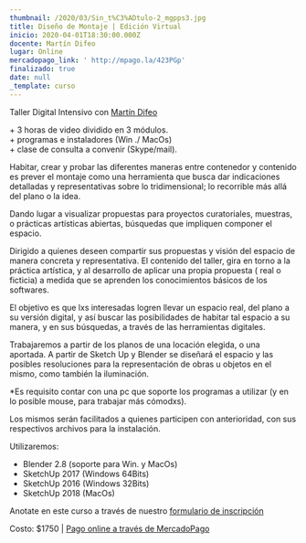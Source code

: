 ```yaml
---
thumbnail: /2020/03/Sin_t%C3%ADtulo-2_mgpps3.jpg
title: Diseño de Montaje | Edición Virtual
inicio: 2020-04-01T18:30:00.000Z
docente: Martín Difeo
lugar: Online
mercadopago_link: ' http://mpago.la/423PGp'
finalizado: true
date: null
_template: curso
---
```


Taller Digital Intensivo con [Martín Difeo](https://martindifeo.com/)  
  
\+ 3 horas de video dividido en 3 módulos.   
\+ programas e instaladores (Win ./ MacOs)  
\+ clase de consulta a convenir (Skype/mail).  
  
Habitar, crear y probar las diferentes maneras entre contenedor y contenido es prever el montaje como una herramienta que busca dar indicaciones detalladas y representativas sobre lo tridimensional; lo recorrible más allá del plano o la idea.

Dando lugar a visualizar propuestas para proyectos curatoriales, muestras, o prácticas artísticas abiertas, búsquedas que impliquen componer el espacio.

Dirigido a quienes deseen compartir sus propuestas y visión del espacio de manera concreta y representativa. El contenido del taller, gira en torno a la práctica artística, y al desarrollo de aplicar una propia propuesta ( real o ficticia) a medida que se aprenden los conocimientos básicos de los softwares.

El objetivo es que lxs interesadas logren llevar un espacio real, del plano a su versión digital, y así buscar las posibilidades de habitar tal espacio a su manera, y en sus búsquedas, a través de las herramientas digitales.

Trabajaremos a partir de los planos de una locación elegida, o una aportada. A partir de Sketch Up y Blender se diseñará el espacio y las posibles resoluciones para la representación de obras u objetos en el mismo, como también la iluminación.

\*Es requisito contar con una pc que soporte los programas a utilizar (y en lo posible mouse, para trabajar más cómodxs).

Los mismos serán facilitados a quienes participen con anterioridad, con sus respectivos archivos para la instalación.

Utilizaremos:

* Blender 2.8 (soporte para Win. y MacOs)
* SketchUp 2017 (Windows 64Bits)
* SketchUp 2016 (Windows 32Bits)
* SketchUp 2018 (MacOs)

Anotate en este curso a través de nuestro [formulario de inscripción](https://docs.google.com/forms/u/0/d/1PJh7jBDj7wo74KjZljga9unN9DJw74-rbG9pPsVg8_o/viewform?edit_requested=true "formulario de inscripción")

Costo: $1750 | [Pago online a través de MercadoPago]( http://mpago.la/423PGp )
